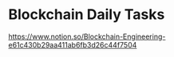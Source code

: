 # Blockchain Daily Tasks

https://www.notion.so/Blockchain-Engineering-e61c430b29aa411ab6fb3d26c44f7504
